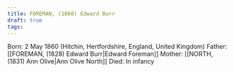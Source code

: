 ```yaml
---
title: FOREMAN, (1860) Edward Burr
draft: true
tags:
---
```

Born: 2 May 1860 (Hitchin, Hertfordshire, England, United Kingdom)
Father: [[FOREMAN, (1828) Edward Burr|Edward Foreman]]
Mother: [[NORTH, (1831) Ann Olive|Ann Olive North]]
Died: In infancy